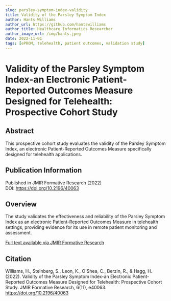 ```yaml
---
slug: parsley-symptom-index-validity
title: Validity of the Parsley Symptom Index
author: Hants Williams
author_url: https://github.com/hantswilliams
author_title: Healthcare Informatics Researcher
author_image_url: /img/hants.jpeg
date: 2022-11-01
tags: [ePROM, telehealth, patient outcomes, validation study]
---
```


# Validity of the Parsley Symptom Index-an Electronic Patient-Reported Outcomes Measure Designed for Telehealth: Prospective Cohort Study

## Abstract

This prospective cohort study evaluates the validity of the Parsley Symptom Index, an electronic Patient-Reported Outcomes Measure specifically designed for telehealth applications.

<!--truncate-->

## Publication Information

Published in JMIR Formative Research (2022)  
DOI: https://doi.org/10.2196/40063

## Overview

The study validates the effectiveness and reliability of the Parsley Symptom Index as an electronic Patient-Reported Outcomes Measure in telehealth settings, providing evidence for its use in remote patient monitoring and assessment.

[Full text available via JMIR Formative Research](https://doi.org/10.2196/40063)

## Citation

Williams, H., Steinberg, S., Leon, K., O'Shea, C., Berzin, R., & Hagg, H. (2022). Validity of the Parsley Symptom Index-an Electronic Patient-Reported Outcomes Measure Designed for Telehealth: Prospective Cohort Study. JMIR Formative Research, 6(11), e40063. https://doi.org/10.2196/40063
